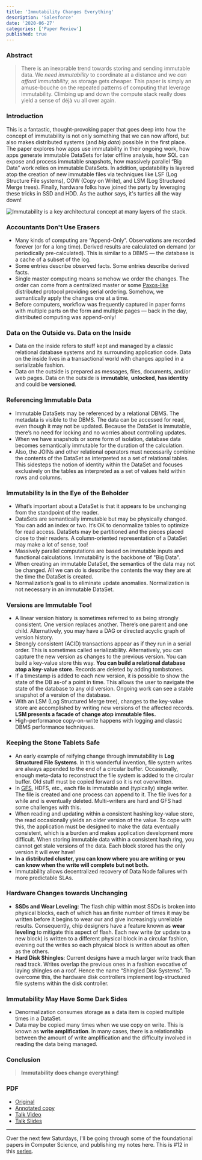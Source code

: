 ```yaml
---
title: 'Immutability Changes Everything'
description: 'Salesforce'
date: '2020-06-27'
categories: ['Paper Review']
published: true
---
```


### Abstract

> There is an inexorable trend towards storing and sending immutable data. We _need immutability_ to coordinate at a distance and we _can afford immutability_, as storage gets cheaper. This paper is simply an amuse-bouche on the repeated patterns of computing that leverage immutability. Climbing up and down the compute stack really does yield a sense of déjà vu all over again.

### Introduction

This is a fantastic, thought-provoking paper that goes deep into how the concept of immutability is not only something that we can now afford, but also makes distributed systems (and _big data_) possible in the first place. The paper explores how apps use immutability in their ongoing work, how apps generate immutable DataSets for later offline analysis, how SQL can expose and process immutable snapshots, how massively parallel “Big Data” work relies on immutable DataSets. In addition, updatability is layered atop the creation of new immutable files via techniques like LSF (Log Structure File systems), COW (Copy on Write), and LSM (Log Structured Merge trees). Finally, hardware folks have joined the party by leveraging these tricks in SSD and HDD. As the author says, it's turtles all the way down!

![Immutability is a key architectural concept at many layers of the stack.](./immutability.png)

### Accountants Don't Use Erasers

- Many kinds of computing are “Append-Only”. Observations are recorded forever (or for a long time). Derived results are calculated on demand (or periodically pre-calculated). This is similar to a DBMS — the database is a cache of a subset of the log.
- Some entries describe observed facts. Some entries describe derived facts.
- Single master computing means somehow we order the changes. The order can come from a centralized master or some [Paxos-like](/paxos) distributed protocol providing serial ordering. Somehow, we semantically apply the changes one at a time.
- Before computers, workflow was frequently captured in paper forms with multiple parts on the form and multiple pages — back in the day, distributed computing was append-only!

### Data on the Outside vs. Data on the Inside

- Data on the inside refers to stuff kept and managed by a classic relational database systems and its surrounding application code. Data on the inside lives in a transactional world with changes applied in a serializable fashion.
- Data on the outside is prepared as messages, files, documents, and/or web pages. Data on the outside is **immutable**, **unlocked**, **has identity** and could be **versioned**.

### Referencing Immutable Data

- Immutable DataSets may be referenced by a relational DBMS. The metadata is visible to the DBMS. The data can be accessed for read, even though it may not be updated. Because the DataSet is immutable, there’s no need for locking and no worries about controlling updates.
- When we have snapshots or some form of isolation, database data becomes semantically immutable for the duration of the calculation.
- Also, the JOINs and other relational operators must necessarily combine the contents of the DataSet as interpreted as a set of relational tables. This sidesteps the notion of identity within the DataSet and focuses exclusively on the tables as interpreted as a set of values held within rows and columns.

### Immutability Is in the Eye of the Beholder

- What’s important about a DataSet is that it appears to be unchanging from the standpoint of the reader.
- DataSets are semantically immutable but may be physically changed. You can add an index or two. It’s OK to denormalize tables to optimize for read access. DataSets may be partitioned and the pieces placed close to their readers. A column-oriented representation of a DataSet may make a lot of sense, too!
- Massively parallel computations are based on immutable inputs and functional calculations. Immutability is the backbone of "Big Data".
- When creating an immutable DataSet, the semantics of the data may not be changed. All we can do is describe the contents the way they are at the time the DataSet is created.
- Normalization’s goal is to eliminate update anomalies. Normalization is not necessary in an immutable DataSet.

### Versions are Immutable Too!

- A linear version history is sometimes referred to as being strongly consistent. One version replaces another. There’s one parent and one child. Alternatively, you may have a DAG or directed acyclic graph of version history.
- Strongly consistent (ACID) transactions appear as if they run in a serial order. This is sometimes called serializability. Alternatively, you can capture the new version as changes to the previous version. You can build a key-value store this way. **You can build a relational database atop a key-value store.** Records are deleted by adding tombstones.
- If a timestamp is added to each new version, it is possible to show the state of the DB as-of a point in time. This allows the user to navigate the state of the database to any old version. Ongoing work can see a stable snapshot of a version of the database.
- With an LSM (Log Structured Merge tree), changes to the key-value store are accomplished by writing new versions of the affected records. **LSM presents a facade of change atop immutable files.**
- High-performance copy-on-write happens with logging and classic DBMS performance techniques.

### Keeping the Stone Tablets Safe

- An early example of reifying change through immutability is **Log Structured File Systems**. In this wonderful invention, file system writes are always appended to the end of a circular buffer. Occasionally, enough meta-data to reconstruct the file system is added to the circular buffer. Old stuff must be copied forward so it is not overwritten.
- In [GFS](/google-file-system), HDFS, etc., each file is immutable and (typically) single writer. The file is created and one process can append to it. The file lives for a while and is eventually deleted. Multi-writers are hard and GFS had some challenges with this.
- When reading and updating within a consistent hashing key-value store, the read occasionally yields an older version of the value. To cope with this, the application must be designed to make the data eventually consistent, which is a burden and makes application development more difficult. When storing immutable data within a consistent hash ring, you cannot get stale versions of the data. Each block stored has the only version it will ever have!
- **In a distributed cluster, you can know where you are writing or you can know when the write will complete but not both.**
- Immutability allows decentralized recovery of Data Node failures with more predictable SLAs.

### Hardware Changes towards Unchanging

- **SSDs and Wear Leveling**: The flash chip within most SSDs is broken into physical blocks, each of which has an finite number of times it may be written before it begins to wear our and give increasingly unreliable results. Consequently, chip designers have a feature known as **wear leveling** to mitigate this aspect of flash. Each new write (or update to a new block) is written to a different physical block in a circular fashion, evening out the writes so each physical block is written about as often as the others.
- **Hard Disk Shingles**: Current designs have a much larger write track than read track. Writes overlap the previous ones in a fashion evocative of laying shingles on a roof. Hence the name “Shingled Disk Systems”. To overcome this, the hardware disk controllers implement log-structured file systems within the disk controller.

### Immutability May Have Some Dark Sides

- Denormalization consumes storage as a data item is copied multiple times in a DataSet.
- Data may be copied many times when we use copy on write. This is known as **write amplification**. In many cases, there is a relationship between the amount of write amplification and the difficulty involved in reading the data being managed.

### Conclusion

> **Immutability does change everything!**

### PDF

- [Original](http://cidrdb.org/cidr2015/Papers/CIDR15_Paper16.pdf)
- [Annotated copy](./immutability-annotated.pdf)
- [Talk Video](https://vimeo.com/52831373)
- [Talk Slides](http://cloud.berkeley.edu/data/immutability.pptx)

---

Over the next few Saturdays, I'll be going through some of the foundational papers in Computer Science, and publishing my notes here. This is #12 in this [series](https://anantjain.dev/#paper-reviews).
